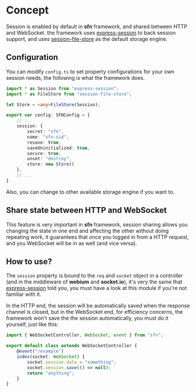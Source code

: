 # Concept

Session is enabled by default in **sfn** framework, and shared between HTTP 
and WebSocket. the framework uses 
[express-session](https://www.npmjs.com/package/express-session) to back 
session support, and uses 
[session-file-store](https://www.npmjs.com/package/session-file-store) as the 
default storage engine.

## Configuration

You can modify `config.ts` to set property configurations for your own session
needs, the following is what the framework does.

```typescript
import * as Session from "express-session";
import * as FileStore from "session-file-store";

let Store = <any>FileStore(Session);

export var config: SFNConfig = {
    // ... 
    session: {
        secret: "sfn",
        name: "sfn-sid",
        resave: true,
        saveUninitialized: true,
        secure: true,
        unset: "destroy",
        store: new Store()
    },
    // ...
}
```

Also, you can change to other available storage engine if you want to.

## Share state between HTTP and WebSocket

This feature is very important in **sfn** framework, session sharing allows 
you changing the state in one end and affecting the other without doing 
repeating work, it guarantees that once you logged in from a HTTP request, 
and you WebSocket will be in as well (and vice versa).

## How to use?

The `session` property is bound to the `req` and `socket` object in a 
controller (and in the middleware of **webium** and **socket.io**), it's very 
the same that [express-session](https://www.npmjs.com/package/express-session)
told you, you must have a look at this module if you're not familiar with 
it.

In the HTTP end, the session will be automatically saved when the response 
channel is closed, but in the WebSocket end, for efficiency concerns, the 
framework won't save the the session automatically, you must do it yourself, 
just like this:

```typescript
import { WebSocketController, WebSocket, event } from "sfn";

export default class extends WebSocketController {
    @event("/example")
    index(socket: WebSocket) {
        socket.session.data = "something";
        socket.session.save(() => null);
        return "anything";
    }
}
```